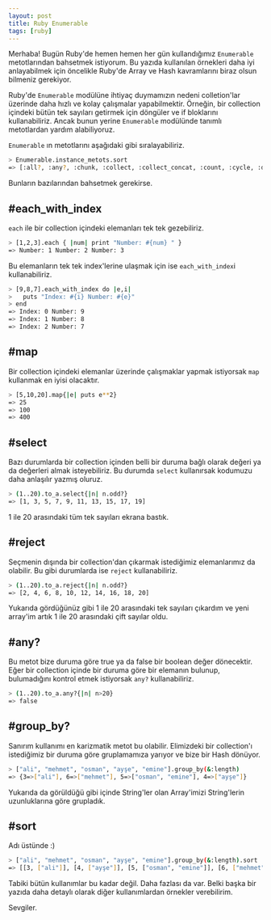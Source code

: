 ```yaml
---
layout: post
title: Ruby Enumerable
tags: [ruby]
---
```

Merhaba! Bugün Ruby'de hemen hemen her gün kullandığımız ```Enumerable``` metotlarından bahsetmek istiyorum. Bu yazıda kullanılan örnekleri daha iyi anlayabilmek için öncelikle Ruby'de Array ve Hash kavramlarını biraz olsun bilmeniz gerekiyor. 

Ruby'de ```Enumerable``` modülüne ihtiyaç duymamızın nedeni colletion'lar üzerinde daha hızlı ve kolay çalışmalar yapabilmektir. Örneğin, bir collection içindeki bütün tek sayıları getirmek için döngüler ve if bloklarını kullanabiliriz. Ancak bunun yerine ```Enumerable``` modülünde tanımlı metotlardan yardım alabiliyoruz.

```Enumerable``` ın metotlarını aşağıdaki gibi sıralayabiliriz.

```bash
> Enumerable.instance_metots.sort
=> [:all?, :any?, :chunk, :collect, :collect_concat, :count, :cycle, :detect, :drop, :drop_while, :each_cons, :each_entry, :each_slice, :each_with_index, :each_with_object, :entries, :find, :find_all, :find_index, :first, :flat_map, :grep, :group_by, :include?, :inject, :lazy, :map, :max, :max_by, :member?, :min, :min_by, :minmax, :minmax_by, :none?, :one?, :partition, :reduce, :reject, :reverse_each, :select, :slice_before, :sort, :sort_by, :take, :take_while, :to_a, :to_h, :zip]
````

Bunların bazılarından bahsetmek gerekirse.

## #each_with_index
```each``` ile bir collection içindeki elemanları tek tek gezebiliriz.

```bash
> [1,2,3].each { |num| print "Number: #{num} " }
=> Number: 1 Number: 2 Number: 3
```
Bu elemanların tek tek index'lerine ulaşmak için ise ```each_with_index```i kullanabiliriz.

```bash
> [9,8,7].each_with_index do |e,i|
>   puts "Index: #{i} Number: #{e}"
> end
=> Index: 0 Number: 9
=> Index: 1 Number: 8
=> Index: 2 Number: 7
```

## #map
Bir collection içindeki elemanlar üzerinde çalışmaklar yapmak istiyorsak ```map``` kullanmak en iyisi olacaktır.

```bash
> [5,10,20].map{|e| puts e**2}
=> 25
=> 100
=> 400
```


## #select
Bazı durumlarda bir collection içinden belli bir duruma bağlı olarak değeri ya da değerleri almak isteyebiliriz. Bu durumda ```select``` kullanırsak kodumuzu daha anlaşılır yazmış oluruz.

```bash
> (1..20).to_a.select{|n| n.odd?}
=> [1, 3, 5, 7, 9, 11, 13, 15, 17, 19]
```

1 ile 20 arasındaki tüm tek sayıları ekrana bastık.


## #reject
Seçmenin dışında bir collection'dan çıkarmak istediğimiz elemanlarımız da olabilir. Bu gibi durumlarda ise ```reject``` kullanabiliriz.

```bash
> (1..20).to_a.reject{|n| n.odd?}
=> [2, 4, 6, 8, 10, 12, 14, 16, 18, 20]
```

Yukarıda gördüğünüz gibi 1 ile 20 arasındaki tek sayıları çıkardım ve yeni array'im artık 1 ile 20 arasındaki çift sayılar oldu.

## #any?
Bu metot bize duruma göre true ya da false bir boolean değer dönecektir. Eğer bir collection içinde bir duruma göre bir elemanın bulunup, bulumadığını kontrol etmek istiyorsak ```any?``` kullanabiliriz.

```bash
> (1..20).to_a.any?{|n| n>20}
=> false
```

## #group_by?
Sanırım kullanımı en karizmatik metot bu olabilir. Elimizdeki bir collection'ı istediğimiz bir duruma göre gruplamamıza yarıyor ve bize bir Hash dönüyor.

```bash
> ["ali", "mehmet", "osman", "ayşe", "emine"].group_by(&:length)
=> {3=>["ali"], 6=>["mehmet"], 5=>["osman", "emine"], 4=>["ayşe"]}
```

Yukarıda da görüldüğü gibi içinde String'ler olan Array'imizi String'lerin uzunluklarına göre grupladık.

## #sort
Adı üstünde :)

```bash
> ["ali", "mehmet", "osman", "ayşe", "emine"].group_by(&:length).sort
=> [[3, ["ali"]], [4, ["ayşe"]], [5, ["osman", "emine"]], [6, ["mehmet"]]]
```

Tabiki bütün kullanımlar bu kadar değil. Daha fazlası da var. Belki başka bir yazıda daha detaylı olarak diğer kullanımlardan örnekler verebilirim.

Sevgiler.
